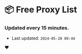 # :package: Free Proxy List
### Updated every 15 minutes.

- Last updated: `2024-05-20 09:44`

:heart:
